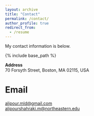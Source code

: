 ```yaml
---
layout: archive
title: "Contact"
permalink: /contact/
author_profile: true
redirect_from:
  - /resume
---
```


My contact information is below.

{% include base_path %}

__Address__ \
70 Forsyth Street, Boston, MA 02115, USA

__Email__
======
alipour.mld@gmail.com <br> alipourshahraki.m@northeastern.edu

